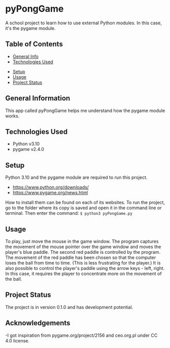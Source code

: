 # pyPongGame
A school project to learn how to use external Python modules. In this case, it's the pygame module.

## Table of Contents
* [General Info](#general-information)
* [Technologies Used](#technologies-used)
<!-- * [Features](#features)
* [Screenshots](#screenshots) -->
* [Setup](#setup)
* [Usage](#usage) 
* [Project Status](#project-status)
<!-- * [Room for Improvement](#room-for-improvement)
* [Acknowledgements](#acknowledgements)
* [Contact](#contact)
<!-- * [License](#license) -->


## General Information
This app called pyPongGame helps me understand how the pygame module works.
<!-- You don't have to answer all the questions - just the ones relevant to your project. -->


## Technologies Used
- Python v3.10
- pygame v2.4.0

<!--
## Features
List the ready features here:
- Awesome feature 1
- Awesome feature 2
- Awesome feature 3


## Screenshots
![Example screenshot](./img/screenshot.png)
<!-- If you have screenshots you'd like to share, include them here. -->


## Setup
Python 3.10 and the pygame module are required to run this project. 
- https://www.python.org/downloads/
- https://www.pygame.org/news.html
<!--
Where are they listed? A requirements.txt or a Pipfile.lock file perhaps? Where is it located?
Proceed to describe how to install / setup one's local environment / get started with the project. -->
How to install them can be found on each of its websites.
To run the project, go to the folder where its copy is saved and open it in the command line or terminal.
Then enter the command: `$ python3 pyPongGame.py `


## Usage
To play, just move the mouse in the game window. The program captures the movement of the mouse pointer over the game window and moves the player's blue paddle. The second red paddle is controlled by the program. The movement of the red paddle has been chosen so that the computer loses the ball from time to time. (This is less frustrating for the player.)
It is also possible to control the player's paddle using the arrow keys - left, right. In this case, it requires the player to concentrate more on the movement of the ball.
<!--
How does one go about using it?
Provide various use cases and code examples here.

`write-your-code-here`
-->

## Project Status
The project is in version 0.1.0 and has development potential.
<!-- / _complete_ / _no longer being worked on_. If you are no longer working on it, provide reasons why.

<!--
## Room for Improvement
Include areas you believe need improvement / could be improved. Also add TODOs for future development.

Room for improvement:
- Improvement to be done 1
- Improvement to be done 2

To do:
- Feature to be added 1
- Feature to be added 2
-->


## Acknowledgements
-I got inspiration from pygame.org/project/2156 and ceo.org.pl under CC 4.0 license.

<!--
## Contact
Created by [@flynerdpl](https://www.flynerd.pl/) - feel free to contact me!


<!-- Optional -->
<!-- ## License -->
<!-- This project is open source and available under the [... License](). -->

<!-- You don't have to include all sections - just the one's relevant to your project -->
